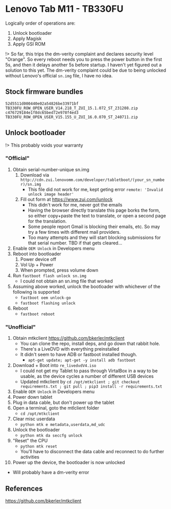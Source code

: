 # Lenovo Tab M11 - TB330FU

Logically order of operations are:
1. Unlock bootloader
2. Apply Magisk
3. Apply GSI ROM

!> So far, this trips the dm-verity complaint and declares security level "Orange". So every reboot needs you to press the power button in the first 5s, and then it delays another 5s before startup. I haven't yet figured out a solution to this yet. The dm-verity complaint could be due to being unlocked without Lenovo's official `sn.img` file, I have no idea.

## Stock firmware bundles
```md5
52d5511d000440e02a54826be33971bf  TB330FU_ROW_OPEN_USER_V14.218_T_ZUI_15.1.072_ST_231208.zip
c476729184e1f8dc65bed72e978f4ed3  TB330FU_ROW_OPEN_USER_V15.155_U_ZUI_16.0.070_ST_240711.zip
```

## Unlock bootloader

!> This probably voids your warranty

### "Official"

1. Obtain serial-number-unique sn.img
   1. Download via `http://cdn.zui.lenovomm.com/developer/tabletboot/(your_sn_number)/sn.img`
      * This file did not work for me, kept geting error `remote: 'Invalid unlock image header'`
   1. Fill out form at https://www.zui.com/iunlock
      * This didn't work for me, never got the emails
      * Having the browser directly translate this page borks the form, so either copy+paste the text to translate, or open a second page for the translation.
      * Some people report Gmail is blocking their emails, etc. So may try a few times with different mail providers.
      * Too many attempts and they will start blocking submissions for that serial number. TBD if that gets cleared...
2. Enable `OEM Unlock` in Developers menu
3. Reboot into bootloader
   1. Power device off
   2. Vol Up + Power
   3. When prompted, press volume down
4. Run `fastboot flash unlock sn.img`
   * I could not obtain an sn.img file that worked
5. Assuming above worked, unlock the bootloader with whichever of the following is supported
   * `fastboot oem unlock-go`
   * `fastboot flashing unlock`
6. Reboot
   * `fastboot reboot`

### "Unofficial"

1. Obtain mtkclient https://github.com/bkerler/mtkclient
   * You can clone the repo, install deps, and go down that rabbit hole.
   * There's a LiveDVD with everything preinstalled
   * It didn't seem to have ADB or fastboot installed though.
     * `apt-get update; apt-get -y install adb fastboot`
2. Download + Boot into `re_livedvdV4.iso`
   * I could not get my Tablet to pass through VirtalBox in a way to be usable, as the device cycles a number of different USB devices
   * Updated mtkclient by `cd /opt/mtkclient ; git checkout requirements.txt ; git pull ; pip3 install -r requirements.txt`
3. Enable `OEM Unlock` in Developers menu
4. Power down tablet
5. Plug in data cable, but don't power up the tablet
6. Open a terminal, goto the mtlclient folder
   * `cd /opt/mtkclient`
7. Clear misc userdata
   * `python mtk e metadata,userdata,md_udc`
8. Unlock the bootloader
   * `python mtk da seccfg unlock`
9. "Reset" the CPU
   * `python mtk reset`
   * You'll have to disconnect the data cable and reconnect to do further activities
10. Power up the device, the bootloader is now unlocked
   * Will probably have a dm-verity error


## References
https://github.com/bkerler/mtkclient

